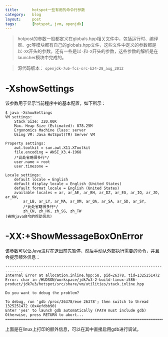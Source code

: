 ```yaml
---
title:      hotspot一些有用的命令行参数
category:   blog
layout:     post
tags:       [hotspot, jvm, openjdk]
---
```



>hotpost的参数一般都定义在globals.hpp相关文件中，包括运行时、编译器、gc等模块都有自己的globals.hpp文件，这些文件中定义的参数都是以`-XX`开头的参数。还有一些是以`-`和`-X`开头的参数，这些参数的解析是在launcher模块中完成的。

>源代码版本： `openjdk-7u6-fcs-src-b24-28_aug_2012`

# -XshowSettings

该参数用于显示当前程序中的基本配置，如下所示：

    $ java -XshowSettings
    VM settings:
        Stack Size: 320.00K
        Max. Heap Size (Estimated): 878.25M
        Ergonomics Machine Class: server
        Using VM: Java HotSpot(TM) Server VM
    
    Property settings:
        awt.toolkit = sun.awt.X11.XToolkit
        file.encoding = ANSI_X3.4-1968
        /*此处省略很多行*/
        user.name = root
        user.timezone = 
    
    Locale settings:
        default locale = English
        default display locale = English (United States)
        default format locale = English (United States)
        available locales = ar, ar_AE, ar_BH, ar_DZ, ar_EG, ar_IQ, ar_JO, ar_KW, 
            ar_LB, ar_LY, ar_MA, ar_OM, ar_QA, ar_SA, ar_SD, ar_SY, 
            /*此处省略很多行*/         
            zh_CN, zh_HK, zh_SG, zh_TW
    (省略java命令的帮助信息)

# -XX:+ShowMessageBoxOnError

该参数可以让Java进程在退出前先暂停，然后手动从外部执行需要的命令，并且会提示额外信息：

    ------------------------------------------------------------------------------
    Internal Error at allocation.inline.hpp:58, pid=26378, tid=1325251472
    Error: char in /HUDSON/workspace/jdk7u3-2-build-linux-i586-product/jdk7u3/hotspot/src/share/vm/utilities/stack.inline.hpp
    
    Do you want to debug the problem?
    
    To debug, run 'gdb /proc/26378/exe 26378'; then switch to thread 1325251472 (0x4efdbb90)
    Enter 'yes' to launch gdb automatically (PATH must include gdb)
    Otherwise, press RETURN to abort...
    ==============================================================================

上面是在linux上打印的额外信息，可以在其中直接启用gdb进行调试。
